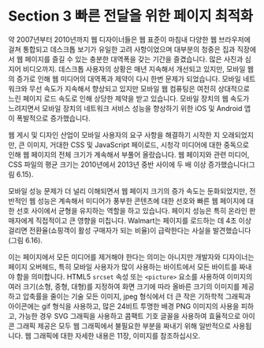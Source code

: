 # Section 3 빠른 전달을 위한 페이지 최적화

약 2007년부터 2010년까지 웹 디자이너들은 웹 표준이 마침내 다양한 웹 브라우저에 걸쳐 통합되고 데스크톱 보기가 유일한 고려 사항이었으며 대부분의 청중은 집과 직장에서 웹 페이지를 즐길 수 있는 충분한 대역폭을 갖는 기간을 즐겼습니다. 많은 사진과 심지어 비디오까지. 데스크톱 사용자의 상황은 매년 지속해서 개선되고 있지만, 모바일 웹의 증가로 인해 웹 미디어의 대역폭과 제약이 다시 한번 문제가 되었습니다. 모바일 네트워크와 무선 속도가 지속해서 향상되고 있지만 모바일 웹 컴퓨팅은 여전히 상대적으로 느린 페이지 로드 속도로 인해 상당한 제약을 받고 있습니다. 모바일 장치의 웹 속도가 느려지면서 모바일 장치의 네트워크 서비스 성능을 향상하기 위한 iOS 및 Android 앱이 폭발적으로 증가했습니다.

웹 게시 및 디자인 산업이 모바일 사용자의 요구 사항을 해결하기 시작한 지 오래되었지만, 큰 이미지, 거대한 CSS 및 JavaScript 페이로드, 시청각 미디어에 대한 중독으로 인해 웹 페이지의 전체 크기가 계속해서 부풀어 올랐습니다. 웹 페이지와 관련 미디어, CSS 파일의 평균 크기는 2010년에서 2013년 중반 사이에 두 배 이상 증가했습니다(그림 6.15).

모바일 성능 문제가 더 널리 이해되면서 웹 페이지 크기의 증가 속도는 둔화되었지만, 전반적인 웹 성능은 계속해서 미디어가 풍부한 콘텐츠에 대한 선호와 빠른 웹 페이지에 대한 선호 사이에서 균형을 유지하는 역할을 하고 있습니다. 페이지 성능은 특히 온라인 판매자에게 직접적이고 큰 영향을 미칩니다. Walmart는 페이지를 로드하는 데 4초 이상 걸리면 전환율(쇼핑객이 활성 구매자가 되는 비율)이 급락한다는 사실을 발견했습니다(그림 6.16).

이는 페이지에서 모든 미디어를 제거해야 한다는 의미는 아니지만 개발자와 디자이너는 페이지 오버헤드, 특히 모바일 사용자가 많이 사용하는 바이트에서 모든 바이트를 짜내야 함을 의미합니다. HTML5 `srcset` 속성 또는 `<picture>` 요소를 사용하여 이미지의 여러 크기(소형, 중형, 대형)를 지정하여 화면 크기에 따라 올바른 크기의 이미지를 제공하고 압축률을 줄이는 기술 모든 이미지, jpeg 형식에서 더 큰 작은 기하학적 그래픽과 아이콘에는 gif 형식을 사용하고, 많은 24비트 투명한 배경 PNG 이미지의 사용을 피하고, 가능한 경우 SVG 그래픽을 사용하고 콤팩트 기호 글꼴을 사용하여 효율적으로 아이콘 그래픽 제공은 모두 웹 그래픽에서 불필요한 부분을 짜내기 위해 일반적으로 사용됩니다. 웹 그래픽에 대한 자세한 내용은 11장, 이미지를 참조하십시오.
